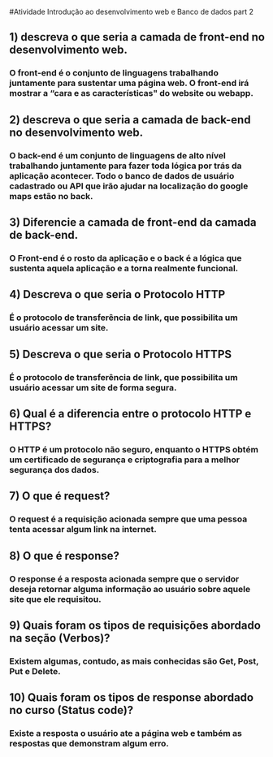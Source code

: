 

#Atividade Introdução ao desenvolvimento web e Banco de dados part 2


## 1) descreva o que seria a camada de front-end no desenvolvimento web.

### O front-end é o conjunto de linguagens trabalhando juntamente para sustentar uma página web. O front-end irá mostrar a “cara e as características" do website ou webapp.

## 2) descreva o que seria a camada de back-end no desenvolvimento web.

### O back-end é um conjunto de linguagens de alto nível trabalhando juntamente para fazer toda lógica por trás da aplicação acontecer. Todo o banco de dados de usuário cadastrado ou API que irão ajudar na localização do google maps estão no back. 

## 3) Diferencie a camada de front-end da camada de back-end.

### O Front-end é o rosto da aplicação e o back é a lógica que sustenta aquela aplicação e a torna realmente funcional.

## 4) Descreva o que seria o Protocolo HTTP

### É o protocolo de transferência de link, que possibilita um usuário acessar um site.

## 5) Descreva o que seria o Protocolo HTTPS

### É o protocolo de transferência de link, que possibilita um usuário acessar um site de forma segura.

## 6) Qual é a diferencia entre o protocolo HTTP e HTTPS?

### O HTTP é um protocolo não seguro, enquanto o HTTPS obtém um certificado de segurança e criptografia para a melhor segurança dos dados.
 
## 7) O que é request?

### O request é a requisição acionada sempre que uma pessoa tenta acessar algum link na internet.

## 8) O que é response?

### O response é a resposta acionada sempre que o servidor deseja retornar alguma informação ao usuário sobre aquele site que ele requisitou.

## 9) Quais foram os tipos de requisições abordado na seção (Verbos)?
### Existem algumas, contudo, as mais conhecidas são Get, Post, Put e Delete.

## 10) Quais foram os tipos de response abordado no curso (Status code)?
### Existe a resposta o usuário ate a página web e também as respostas que demonstram algum erro. 
